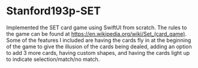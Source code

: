 # Stanford193p-SET
Implemented the SET card game using SwiftUI from scratch. The rules to the game can be found at https://en.wikipedia.org/wiki/Set_(card_game).
Some of the features I included are having the cards fly in at the beginning of the game to give the illusion of the cards being dealed, adding an option
to add 3 more cards, having custom shapes, and having the cards light up to indicate selection/match/no match.

